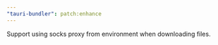 ```yaml
---
"tauri-bundler": patch:enhance
---
```


Support using socks proxy from environment when downloading files. 